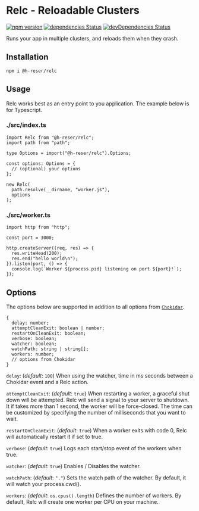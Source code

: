 # Relc - Reloadable Clusters
[![npm version](https://badge.fury.io/js/%40h-reser%2Frelc.svg)](https://badge.fury.io/js/%40h-reser%2Frelc)
[![dependencies Status](https://david-dm.org/h-Reser/relc/status.svg)](https://david-dm.org/h-Reser/relc)
[![devDependencies Status](https://david-dm.org/h-Reser/relc/dev-status.svg)](https://david-dm.org/h-Reser/relc?type=dev)

Runs your app in multiple clusters, and reloads them when they crash.

## Installation
```
npm i @h-reser/relc
```

## Usage
Relc works best as an entry point to you application. The example below is for Typescript.

### ./src/index.ts
```
import Relc from "@h-reser/relc";
import path from "path";

type Options = import("@h-reser/relc").Options;

const options: Options = {
  // (optional) your options
};

new Relc(
  path.resolve(__dirname, "worker.js"),
  options
);
```
### ./src/worker.ts
```
import http from "http";

const port = 3000;

http.createServer((req, res) => {
  res.writeHead(200);
  res.end("hello world\n");
}).listen(port, () => {
  console.log(`Worker ${process.pid} listening on port ${port}!`);
});
```
## Options
The options below are supported in addition to all options from [`Chokidar`](https://github.com/paulmillr/chokidar).
```
{
  delay: number;
  attemptCleanExit: boolean | number;
  restartOnCleanExit: boolean;
  verbose: boolean;
  watcher: boolean;
  watchPath: string | string[];
  workers: number;
  // options from Chokidar
}
```
`delay`: (*default*: `100`) When using the watcher, time in ms seconds between a Chokidar event and a Relc action.

`attemptCleanExit`: (*default*: `true`) When restarting a worker, a graceful shut down will be attempted. Relc will send a signal to your server to shutdown. It if takes more than 1 second, the worker will be force-closed. The time can be customized by specifying the number of milliseconds that you want to wait.

`restartOnCleanExit`: (*default*: `true`) When a worker exits with code 0, Relc will automatically restart it if set to true.

`verbose`: (*default*: `true`) Logs each start/stop event of the workers when true.

`watcher`: (*default*: `true`) Enables / Disables the watcher.

`watchPath`: (*default*: `"."`) Sets the watch path of the watcher. By default, it will watch your process.cwd().

`workers`: (*default*: `os.cpus().length`) Defines the number of workers. By default, Relc will create one worker per CPU on your machine.
